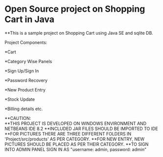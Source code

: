 # Open Source project on Shopping Cart in Java
**This is a sample project on Shopping Cart using Java SE and sqlite DB.

Project Components:

  *Cart
  
  *Category Wise Panels
  
  *Sign Up/Sign In
  
  *Password Recovery
  
  *New Product Entry
  
  *Stock Update
  
  *Billing details etc.
  
  
**CAUTION:  
**THIS PROJECT IS DEVELOPED ON WINDOWS ENVIRONMENT AND NETBEANS IDE 8.2 
**INCLUDED JAR FILES SHOULD BE IMPORTED TO IDE
**FOR PICTURES THERE ARE THREE DIFFERENT FOLDERS IN 'Project/src/products' AS PER CATEGORY. 
**FOR NEW ENTRY, NEW PICTURES SHOULD   BE PLACED AS PER THEIR CATEGORY.
**TO SIGN INTO ADMIN PANEL SIGN IN AS "username: admin, password: admin" 
